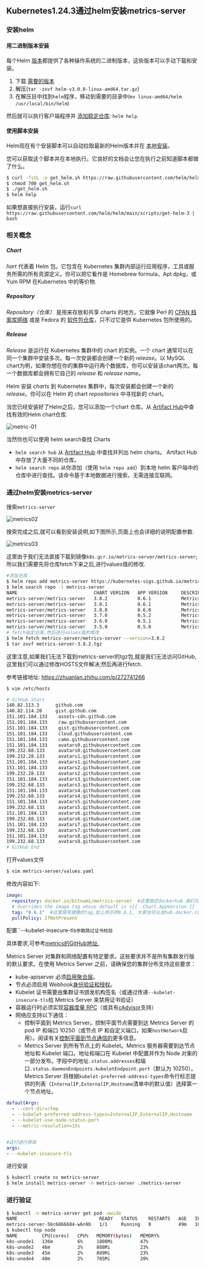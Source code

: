 ## Kubernetes1.24.3通过helm安装metrics-server

### 安装helm

#### 用二进制版本安装

每个Helm [版本](https://github.com/helm/helm/releases)都提供了各种操作系统的二进制版本，这些版本可以手动下载和安装。

1. 下载 [需要的版本](https://github.com/helm/helm/releases)
2. 解压(`tar -zxvf helm-v3.0.0-linux-amd64.tar.gz`)
3. 在解压目中找到`helm`程序，移动到需要的目录中(`mv linux-amd64/helm /usr/local/bin/helm`)

然后就可以执行客户端程序并 [添加稳定仓库](https://helm.sh/zh/docs/intro/quickstart/#初始化): `helm help`.

#### 使用脚本安装

Helm现在有个安装脚本可以自动拉取最新的Helm版本并在 [本地安装](https://raw.githubusercontent.com/helm/helm/main/scripts/get-helm-3)。

您可以获取这个脚本并在本地执行。它良好的文档会让您在执行之前知道脚本都做了什么。

```bash
$ curl -fsSL -o get_helm.sh https://raw.githubusercontent.com/helm/helm/main/scripts/get-helm-3
$ chmod 700 get_helm.sh
$ ./get_helm.sh
$ helm help
```

如果想直接执行安装，运行`curl https://raw.githubusercontent.com/helm/helm/main/scripts/get-helm-3 | bash`

### 相关概念

##### *Chart*

*hart* 代表着 Helm 包。它包含在 Kubernetes 集群内部运行应用程序，工具或服务所需的所有资源定义。你可以把它看作是 Homebrew formula，Apt dpkg，或 Yum RPM 在Kubernetes 中的等价物.

##### *Repository*

*Repository（仓库）* 是用来存放和共享 charts 的地方。它就像 Perl 的 [CPAN 档案库网络](https://www.cpan.org/) 或是 Fedora 的 [软件包仓库](https://src.fedoraproject.org/)，只不过它是供 Kubernetes 包所使用的。



##### *Release* 

*Release* 是运行在 Kubernetes 集群中的 chart 的实例。一个 chart 通常可以在同一个集群中安装多次。每一次安装都会创建一个新的 *release*。以 MySQL chart为例，如果你想在你的集群中运行两个数据库，你可以安装该chart两次。每一个数据库都会拥有它自己的 *release* 和 *release name*。



Helm 安装 *charts* 到 Kubernetes 集群中，每次安装都会创建一个新的 *release*。你可以在 Helm 的 chart *repositories* 中寻找新的 chart。



当您已经安装好了Helm之后，您可以添加一个chart 仓库。从 [Artifact Hub](https://artifacthub.io/packages/search?kind=0)中查找有效的Helm chart仓库.

![metric-01](images/metrics-server-01.png)

当然你也可以使用 helm search查找 Charts

- `helm search hub` 从 [Artifact Hub](https://artifacthub.io/) 中查找并列出 helm charts。 Artifact Hub中存放了大量不同的仓库。
- `helm search repo` 从你添加（使用 `helm repo add`）到本地 helm 客户端中的仓库中进行查找。该命令基于本地数据进行搜索，无需连接互联网。



### 通过helm安装metrics-server

搜索`metrics-server`

![metrics02](images/metrics-server-02.png)



搜索完成之后,就可以看到安装说明,如下图所示,页面上也会详细的说明配置参数.

![metrics03](images/metrics-server-03.png)

这里由于我们无法直接下载到镜像`k8s.gcr.io/metrics-server/metrics-server`; 所以我们需要先将仓库fetch下来之后,进行values值的修改.

```bash
#添加仓库
$ helm repo add metrics-server https://kubernetes-sigs.github.io/metrics-server/
$ helm search repo -l metrics-server
NAME                            CHART VERSION   APP VERSION     DESCRIPTION
metrics-server/metrics-server   3.8.2           0.6.1           Metrics Server is a scalable, efficient source ...
metrics-server/metrics-server   3.8.1           0.6.1           Metrics Server is a scalable, efficient source ...
metrics-server/metrics-server   3.8.0           0.6.0           Metrics Server is a scalable, efficient source ...
metrics-server/metrics-server   3.7.0           0.5.2           Metrics Server is a scalable, efficient source ...
metrics-server/metrics-server   3.6.0           0.5.1           Metrics Server is a scalable, efficient source ...
metrics-server/metrics-server   3.5.0           0.5.0           Metrics Server is a scalable, efficient source ..
# fetch指定仓库,然后进行values值的修改
$ helm fetch metrics-server/metrics-server --version=3.8.2
$ tar zxvf metrics-server-3.8.2.tgz
```

这里注意,如果我们无法下载到metrics-server的tgz包,就是我们无法访问GitHub,这里我们可以通过修改HOSTS文件解决;然后再进行fetch.

参考链接地址:  https://zhuanlan.zhihu.com/p/272741266

```bash
$ vim /etc/hosts

# GitHub Start 
140.82.113.3      github.com
140.82.114.20     gist.github.com
151.101.184.133    assets-cdn.github.com
151.101.184.133    raw.githubusercontent.com
151.101.184.133    gist.githubusercontent.com
151.101.184.133    cloud.githubusercontent.com
151.101.184.133    camo.githubusercontent.com
151.101.184.133    avatars0.githubusercontent.com
199.232.68.133     avatars0.githubusercontent.com
199.232.28.133     avatars1.githubusercontent.com
151.101.184.133    avatars1.githubusercontent.com
151.101.184.133    avatars2.githubusercontent.com
199.232.28.133     avatars2.githubusercontent.com
151.101.184.133    avatars3.githubusercontent.com
199.232.68.133     avatars3.githubusercontent.com
151.101.184.133    avatars4.githubusercontent.com
199.232.68.133     avatars4.githubusercontent.com
151.101.184.133    avatars5.githubusercontent.com
199.232.68.133     avatars5.githubusercontent.com
151.101.184.133    avatars6.githubusercontent.com
199.232.68.133     avatars6.githubusercontent.com
151.101.184.133    avatars7.githubusercontent.com
199.232.68.133     avatars7.githubusercontent.com
151.101.184.133    avatars8.githubusercontent.com
199.232.68.133     avatars8.githubusercontent.com
# GitHub End
```



打开values文件

```bash
$ vim metrics-server/values.yaml
```

修改内容如下:

```yaml
image:
  repository: docker.io/bitnami/metrics-server  #这里指定dockerhub 我们可以下载到
  # Overrides the image tag whose default is v{{ .Chart.AppVersion }}
  tag: "0.6.1"  #这里填写镜像的tag,如上所示的0.6.1, 大家也可以去hub.docker.com 进行镜像地址确认
  pullPolicy: IfNotPresent
```

配置``--kubelet-insecure-tls`参数跳过证书校验`

具体要求,可参考[metrics的GitHub地址.](https://github.com/kubernetes-sigs/metrics-server)

Metrics Server 对集群和网络配置有特定要求。这些要求并不是所有集群发行版的默认要求。在使用 Metrics Server 之前，请确保您的集群分布支持这些要求：

- kube-apiserver 必须[启用聚合层](https://kubernetes.io/docs/tasks/access-kubernetes-api/configure-aggregation-layer/)。
- 节点必须启用 Webhook[身份验证和授权](https://kubernetes.io/docs/reference/access-authn-authz/kubelet-authn-authz/)。
- Kubelet 证书需要由集群证书颁发机构签名（或通过传递`--kubelet-insecure-tls`给 Metrics Server 来禁用证书验证）
- 容器运行时必须实现[容器度量 RPC](https://github.com/kubernetes/community/blob/master/contributors/devel/sig-node/cri-container-stats.md)（或具有[cAdvisor](https://github.com/google/cadvisor)支持）
- 网络应支持以下通信：
  - 控制平面到 Metrics Server。控制平面节点需要到达 Metrics Server 的 pod IP 和端口 10250（或节点 IP 和自定义端口，如果`hostNetwork`启用）。阅读有关[控制平面到节点通信的](https://kubernetes.io/docs/concepts/architecture/control-plane-node-communication/#control-plane-to-node)更多信息。
  - Metrics Server 到所有节点上的 Kubelet。Metrics 服务器需要到达节点地址和 Kubelet 端口。地址和端口在 Kubelet 中配置并作为 Node 对象的一部分发布。字段中的地址`.status.addresses`和端口`.status.daemonEndpoints.kubeletEndpoint.port`（默认为 10250）。Metrics Server 将根据`kubelet-preferred-address-types`命令行标志提供的列表（`InternalIP,ExternalIP,Hostname`清单中的默认值）选择第一个节点地址。



```yaml
defaultArgs:
  - --cert-dir=/tmp
  - --kubelet-preferred-address-types=InternalIP,ExternalIP,Hostname
  - --kubelet-use-node-status-port
  - --metric-resolution=15s


#这行进行修改
args:
- --kubelet-insecure-tls
```

进行安装

```bash
$ kubectl create ns metrics-server
$ helm install metrics-server -n metrics-server ./metrics-server
```

### 进行验证

```bash
$ kubectl -n metrics-server get pod -owide
NAME                              READY   STATUS    RESTARTS   AGE   IP           NODE         NOMINATED NODE   READINESS GATES
metrics-server-56c6866684-w6n9b   1/1     Running   0          49m   10.244.2.5   k8s-unode3   <none>           <none>
$ kubectl top node
NAME         CPU(cores)   CPU%   MEMORY(bytes)   MEMORY%
k8s-unode1   136m         6%     1800Mi          47%
k8s-unode2   46m          2%     888Mi           23%
k8s-unode3   45m          2%     889Mi           23%
k8s-unode4   40m          2%     785Mi           20%
```

